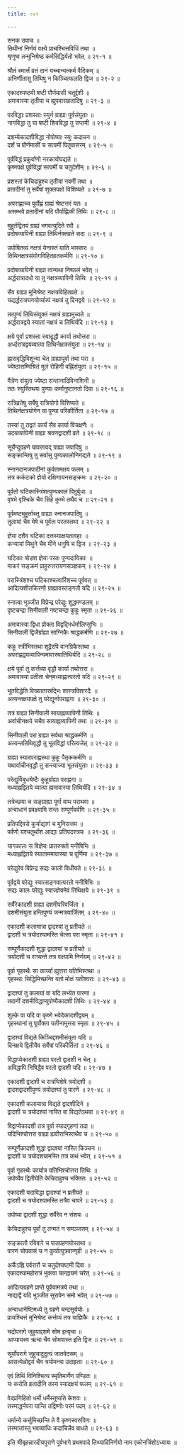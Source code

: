 ```yaml
---
title: ०२९

---
```

सनक उवाच ॥  
तिथीनां निर्णयं वक्ष्ये प्राचश्चित्तविधिं तथा ॥  
श्रृणुष्व तन्मुनिश्रेष्ठ कर्मसिद्धिर्यतो भवेत् ॥ २९-१ ॥  
  
श्रौतं स्मार्त्तं व्रतं दानं यच्चान्यत्कर्म वैदिकम् ॥  
अनिर्णीतासु तिथिषु न किञ्चित्फलति द्विज ॥ २९-२ ॥  
  
एकादश्यष्टमी षष्टी पौर्णमासी चतुर्द्दशी ॥  
अमावास्या तृतीया च ह्युपवासव्रतादिषु ॥ २९-३ ॥  
  
परविद्धाः प्रशस्ताः स्युर्न ग्राह्याः पूर्वसंयुताः ॥  
नागविद्धा तु या षष्टी शिवविद्धा तु सप्तमी ॥ २९-४ ॥  
  
दशम्येकादशीविद्धा नोपोष्याः स्युः कदाचन ॥  
दर्शं च पौर्णमासीं च सत्पमीं पितृवासरम् ॥ २९-५ ॥  
  
पूर्वविद्धं प्रकुर्वाणो नरकायोपद्यते ॥  
कृष्णपक्षे पूर्वविद्धां सत्पमीं च चतुर्दशीम् ॥ २९-६ ॥  
  
प्रशस्तां केचिदाहुश्च तृतीयां नवमीं तथा ॥  
व्रतादीनां तु सर्वेषां शुक्लपक्षो विशिष्यते ॥ २९-७ ॥  
  
अपराह्णाच्च पूर्वोह्णं ग्राह्यं श्रेष्टत्तरं यतः ॥  
असम्भवे व्रतादीनां यदि पौर्वाह्णिकी तिथिः ॥ २९-८ ॥  
  
मुहूर्तद्वितयं ग्राह्यं भगवत्युदिते रवौ ॥  
प्रदोषव्यापिनी ग्राह्या तिथिर्नक्तव्रते सदा ॥ २९-९ ॥  
  
उपोषितव्यं नक्षत्रं येनास्तं याति भास्करः ॥  
तिथिनक्षत्रसंयोगविहितव्रतकर्मणि ॥ २९-१० ॥  
  
प्रदोषव्यापिनी ग्राह्या त्वन्यथा निष्फलं भवेत् ॥  
अर्द्धरात्रादधो या तु नक्षत्रव्यापिनी तिथिः ॥ २९-११ ॥  
  
सैव ग्राह्या मुनिश्रेष्ट नक्षत्रविहितव्रते ॥  
यद्यर्द्धरात्रघगयोर्व्यात्पं नक्षत्रं तु दिनद्वये ॥ २९-१२ ॥  
  
तत्पुण्यं तिथिसंयुक्तं नक्षत्रं ग्राह्यमुच्यते ॥  
अर्द्धरात्रद्वये स्यातां नक्षत्रं च तिथिर्यदि ॥ २९-१३ ॥  
  
क्षये पूर्वा प्रशस्ता स्याद्रृद्धौ कार्या तथोत्तरा ॥  
अर्ध्दरात्रद्वयव्यात्पा तिथिर्नक्षत्रसंयुता ॥ २९-१४ ॥  
  
ह्नासवृद्धिविशून्या चेत् ग्राह्यापूर्वा तथा परा ॥  
ज्येष्ठासम्मिश्रितं मूलं रोहिणी वह्निंसंयुता ॥ २९-१५ ॥  
  
मैत्रेण संयुता ज्येष्टा सन्तानादिविनाशिनी ॥  
ततः स्युस्तिथयः पुण्याः कर्मानुष्टानतो दिवा ॥ २९-१६ ॥  
  
रात्रिव्रतेषु सर्वेषु रात्रियोगो विशिष्यते ॥  
तिथिर्नक्षत्रयोगेन या पुण्या परिकीर्तिता ॥ २९-१७ ॥  
  
तस्यां तु तद्वतं कार्यं सैव कार्या विचक्षणैः ॥  
उदयव्यापिनी ग्राह्या श्रवणद्वादशी व्रते ॥ २९-१८ ॥  
  
सूर्येन्दुग्रहणे यावत्तावद् ग्राह्या जपादिषु ॥  
सङ्क्रान्तिषु तु सर्वासु पुण्यकालोनिगद्यते ॥ २९-१९ ॥  
  
स्नानदानजपादीनां कुर्वतामक्षय फलम् ॥  
तत्र कर्कटको ज्ञेयो दक्षिणायनसङ्क्रमः ॥ २९-२० ॥  
  
पूर्वतो घटिकास्त्रिंशत्पुण्यकालं विदुर्बुधाः ॥  
वृषभे वृश्चिके चैव सिंहे कुम्भे तथैव च ॥ २९-२१ ॥  
  
पूर्वमष्टमुहूर्तास्तु ग्राह्याः स्नानजपादिषु ॥  
तुलायां चैव मेषे च पूर्वतः परतस्तथा ॥ २९-२२ ॥  
  
ज्ञेया दशैव घटिका दत्तस्याक्षयतावहाः ॥  
कन्यायां मिथुने चैव मीने धनुषि च द्विज ॥ २९-२३ ॥  
  
घटिकाः षोडश ज्ञेया परतः पुण्यदायिकाः ॥  
माकरं सङ्क्रमं प्राहुरुत्तरायणसञ्ज्ञकम् ॥ २९-२४ ॥  
  
परास्त्रिंशश्च घटिकाश्चत्वारिंशच्च पूर्ववत् ॥  
आदित्यशीतकिरणौ ग्राह्यावस्तङ्गतौ यदि ॥ २९-२५ ॥  
  
स्नात्वा भुञ्जीत विप्रेन्द्र परेद्युः शुद्धमण्डलम् ॥  
दृष्टचन्द्रा सिनीवाली नष्टचन्द्रा कुहूः स्मृता ॥ २९-२६ ॥  
  
अमावास्या द्विधा प्रोक्ता विद्वद्भिर्धर्मालिप्सुभिः ॥  
सिनीवालीं द्विजैर्ग्राह्या साग्निकैः श्राद्धकर्मणि ॥ २९-२७ ॥  
  
कहूः स्त्रीभिस्तथा शूद्रैरपि वानग्रिकैस्तथा ॥  
अपराह्णद्वयव्यापिन्यमावास्यातिथिर्यदि ॥ २९-२८ ॥  
  
क्षये पूर्वा तु कर्त्तव्या वृद्धौ कार्या तथोत्तरा ॥  
अमावास्या प्रतीता चेन्‌मध्याह्णात्परतो यदि ॥ २९-२९ ॥  
  
भूतविद्धेति विख्यातास्रद्भिः शास्त्रविशारदैः ॥  
अत्यन्तक्षयपक्षे तु परेद्युर्नापराह्णगा ॥ २९-३० ॥  
  
तत्र ग्राह्या सिनीवाली सायाह्नव्यापिनी तिथिः ॥  
अर्वाचीनक्षये चचैव सायाह्नव्यापिनी तथा ॥ २९-३१ ॥  
  
सिनीवाली परा ग्राह्या सर्वथा श्राद्धकर्मणि ॥  
अत्यन्ततिथिवृद्धौ तु भूतविद्धां परित्यजेत् ॥ २९-३२ ॥  
  
ग्राह्या स्यादपराह्णस्था कुहूः पैतृककर्मणि ॥  
यथार्वाचीनवृद्धौ तु सन्त्याज्या भूतसंयुताः ॥ २९-३३ ॥  
  
परेद्युर्विबुधश्रेष्टैः कुहूर्ग्राह्या पराह्णगा ॥  
मध्याह्नद्वितये व्यात्पा ह्यमावास्या तिथिर्यदि ॥ २९-३४ ॥  
  
तत्रेच्छया च सङ्ग्राह्या पूर्वा वाथ पराथवा ॥  
अन्वाधानं प्रवक्ष्यामि सन्तः सम्पूर्णवर्वणि ॥ २९-३५ ॥  
  
प्रतिपद्दिवसे कुर्याद्यागं च मुनिसत्तम ॥  
पर्वणो यश्चतुर्थांश आद्याः प्रतिपदस्त्रयः ॥ २९-३६ ॥  
  
यागकालः स विज्ञेयः प्रातरुक्तो मनीषिभिः ॥  
मध्याह्नद्वितये स्याताममावास्या च पूर्णिमा ॥ २९-३७ ॥  
  
परेद्युरेव विप्रेन्द्र सद्यः कालो विधीयते ॥ २९-३८ ॥  
  
पूर्वद्वये परेद्युः स्यात्सङ्गवात्परतो मनीषिभिः ॥  
सद्यः कालः परेद्युः स्याज्ज्ञेयमेवं तिथिक्षये ॥ २९-३९ ॥  
  
सर्वैरेकादशी ग्राह्या दशमीपरिवर्जिता ॥  
दशमीसंयुता हन्तिपुण्यं जन्मत्रयार्जितम् ॥ २९-४० ॥  
  
एकादशी कलामात्रा द्वादश्यां तु प्रतीयते ॥  
द्वादशी च त्रयोदश्यामस्ति चेत्सा परा स्मृता ॥ २९-४१ ॥  
  
सम्पूर्णैकादशी शुद्धा द्वादश्यां च प्रतीयते ॥  
त्रयोदशी च रात्र्यन्ते तत्र वक्ष्यामि निर्णयम् ॥ २९-४२ ॥  
  
पूर्वा गृहस्थैः सा कार्य्या ह्युत्तरा यतिभिस्तथा ॥  
गृहस्थाः सिद्धिमिच्छन्ति यतो मोक्षं यतीश्वराः ॥ २९-४३ ॥  
  
द्वादश्यां तु कलायां वा यदि लभ्येत पारणा ॥  
तदानीं दशमीविद्धाप्युपोष्यैकादशी तिथिः ॥ २९-४४ ॥  
  
शुल्के वा यदि वा कृष्णे भवेदेकादशीद्वयम् ॥  
गृहस्थानां तु पूर्वोक्ता यतीनामुत्तरा स्मृता ॥ २९-४५ ॥  
  
द्वादश्यां विद्यते किञ्चिद्दशमीसंयुता यदि ॥  
दिनक्षये द्वितीयैव सर्वेषां परिकीर्तितां ॥ २९-४६ ॥  
  
विद्धाप्येकादशी ग्राह्या परतो द्वादशी न चेत् ॥  
अविद्धापि निषिद्धैव परतो द्वादशी यदि ॥ २९-४७ ॥  
  
एकादशी द्वादशी च रात्रघिशेषे त्रयोदशी ॥  
द्वादशद्वादशीपुण्यं त्रयोदश्यां तु पारणे ॥ २९-४८ ॥  
  
एकादशी कलामात्रा विद्यते द्वादशीदिने ॥  
द्वादशी च त्रयोदश्यां नास्ति वा विद्यतेऽथवा ॥ २९-४९ ॥  
  
विद्वाप्येकादशी तत्र पूर्वा स्याद्गृहणां तदा ॥  
यदिभिश्चोत्तरा ग्राह्या ह्यवीराभिस्तथैव च ॥ २९-५० ॥  
  
सम्पूर्णैकादशी शुद्धा द्वादश्यां नास्ति किञ्चन ॥  
द्वादशी च त्रयोदशयामस्ति तत्र कथं भवेत् ॥ २९-५१ ॥  
  
पूर्वा गृहस्थैः कार्यात्र यतिभिश्चोत्तरा तिथिः ॥  
उपोष्यैव द्वितीयेति केचिदाहुश्च भक्तितः ॥ २९-५२ ॥  
  
एकादशी यदाविद्धा द्वादश्यां न प्रतीयते ॥  
द्वादशी च त्रयोदश्यामस्ति तत्रैव चापरे ॥ २९-५३ ॥  
  
उपोष्या द्वादशी शुद्धा सर्वैरेव न संशयः ॥  
  
केचिदाहुश्च पूर्वां तु तन्मतं न समञ्जसम् ॥ २९-५४ ॥  
  
सङ्क्रातौ रविवारे च पातग्रहणयोस्तथा ॥  
पारणं चोपवासं च न कुर्यात्पुत्रवान्गृही ॥ २९-५५ ॥  
  
अर्केऽह्नि पर्वरारौ च चतुर्दश्यष्टमी दिवा ॥  
एकादश्यामहोरात्रं भुक्त्वा चान्द्रायणं चरेत् ॥ २९-५६ ॥  
  
आदित्यग्रहणे प्राप्ते पूर्वयामत्रये तथा ॥  
नाद्याद्वै यदि भुञ्जीत सुरापेन समो भवेत् ॥ २९-५७ ॥  
  
अन्वाधानेष्टिमध्ये तु ग्रहणे चन्द्रसूर्ययोः ॥  
प्रायश्चित्तं मुनिश्रेष्ट कर्त्तव्यं तत्र याज्ञिकैः ॥ २९-५८ ॥  
  
चद्रोपरागे जुहुयाद्दशमे सोम इत्यृचा ॥  
आप्यायस्व ऋचा चैव सोमपास्त इति द्विज ॥ २९-५९ ॥  
  
सूर्योपरागे जुहुयादुदुत्यं जातवेदसम् ॥  
आसत्येन्नोद्वयं चैव त्रयोमन्त्रा उदाहृताः ॥ २९-६० ॥  
  
एवं तिथिं विनिश्चित्य स्मृतिमार्गेण पण्डितः ॥  
यः करोति व्रतादीनि तस्य स्यादक्षयं फलम् ॥ २९-६१ ॥  
  
वेदप्रणिहितो धर्मो धर्मैस्तुष्यति केशवः ॥  
तस्माद्धर्मपरा यान्ति तद्विष्णोः परमं पदम् ॥ २९-६२ ॥  
  
धर्मान्ये कर्त्तुमिच्छन्ति ते वै कृष्णस्वरुपिणः ॥  
तस्मात्तांस्तु भवव्याधिः कदाचिन्नैव बाधते ॥ २९-६३ ॥  
  
इति श्रीबृहन्नारदीयपुराणे पूर्वभागे प्रथमपादे तिथ्यादिनिर्णयो नाम एकोनत्रिंशोऽध्यायः ॥